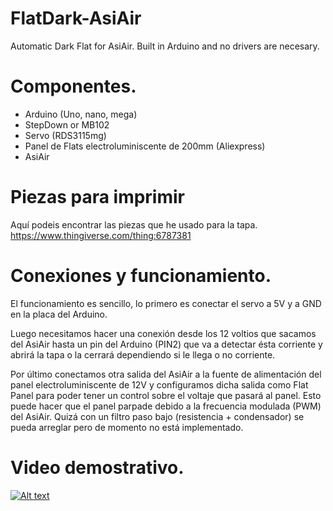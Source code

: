 # FlatDark-AsiAir
Automatic Dark Flat for AsiAir. Built in Arduino and no drivers are necesary.

# Componentes.
* Arduino (Uno, nano, mega)
* StepDown or MB102
* Servo (RDS3115mg)
* Panel de Flats electroluminiscente de 200mm (Aliexpress)
* AsiAir

# Piezas para imprimir
Aquí podeis encontrar las piezas que he usado para la tapa.
https://www.thingiverse.com/thing:6787381

# Conexiones y funcionamiento.
El funcionamiento es sencillo, lo primero es conectar el servo a 5V y a GND en la placa del Arduino.

Luego necesitamos hacer una conexión desde los 12 voltios que sacamos del AsiAir hasta un pin del Arduino (PIN2) que va a detectar ésta corriente y abrirá la tapa o la cerrará dependiendo si le llega o no corriente. 

Por último conectamos otra salida del AsiAir a la fuente de alimentación del panel electroluminiscente de 12V y configuramos dicha salida como Flat Panel para poder tener un control sobre el voltaje que pasará al panel. Esto puede hacer que el panel parpade debido a la frecuencia modulada (PWM) del AsiAir. Quizá con un filtro paso bajo (resistencia + condensador) se pueda arreglar pero de momento no está implementado. 

# Video demostrativo.
[![Alt text](https://img.youtube.com/vi/3RFAX3CbSGA/0.jpg)](https://www.youtube.com/watch?v=sVqIuz2ImRY)

